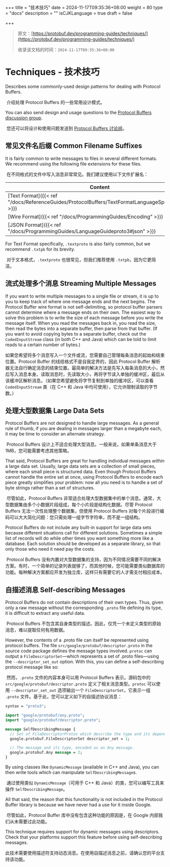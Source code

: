 +++
title = "技术技巧"
date = 2024-11-17T09:35:36+08:00
weight = 80
type = "docs"
description = ""
isCJKLanguage = true
draft = false

+++

> 原文：[https://protobuf.dev/programming-guides/techniques/](https://protobuf.dev/programming-guides/techniques/)
>
> 收录该文档的时间：`2024-11-17T09:35:36+08:00`

# Techniques - 技术技巧

Describes some commonly-used design patterns for dealing with Protocol Buffers.

​	介绍处理 Protocol Buffers 的一些常用设计模式。

You can also send design and usage questions to the [Protocol Buffers discussion group](http://groups.google.com/group/protobuf).

​	您还可以将设计和使用问题发送到 [Protocol Buffers 讨论组](http://groups.google.com/group/protobuf)。

## 常见文件名后缀 Common Filename Suffixes

It is fairly common to write messages to files in several different formats. We recommend using the following file extensions for these files.

​	在不同格式的文件中写入消息非常常见。我们建议使用以下文件扩展名：

| Content                                                      | Extension |
| ------------------------------------------------------------ | --------- |
| [Text Format]({{< ref "/docs/ReferenceGuides/ProtocolBuffers/TextFormatLanguageSpecification" >}}) | `.txtpb`  |
| [Wire Format]({{< ref "/docs/ProgrammingGuides/Encoding" >}}) | `.binpb`  |
| [JSON Format]({{< ref "/docs/ProgrammingGuides/LanguageGuideproto3#json" >}}) | `.json`   |

For Text Format specifically, `.textproto` is also fairly common, but we recommend `.txtpb` for its brevity.

​	对于文本格式，`.textproto` 也很常见，但我们推荐使用 `.txtpb`，因为它更简洁。

## 流式处理多个消息 Streaming Multiple Messages

If you want to write multiple messages to a single file or stream, it is up to you to keep track of where one message ends and the next begins. The Protocol Buffer wire format is not self-delimiting, so protocol buffer parsers cannot determine where a message ends on their own. The easiest way to solve this problem is to write the size of each message before you write the message itself. When you read the messages back in, you read the size, then read the bytes into a separate buffer, then parse from that buffer. (If you want to avoid copying bytes to a separate buffer, check out the `CodedInputStream` class (in both C++ and Java) which can be told to limit reads to a certain number of bytes.)

​	如果您希望将多个消息写入一个文件或流，您需要自己管理每条消息的起始和结束位置。Protocol Buffer 的线缆格式不是自我定界的，因此 Protocol Buffer 解析器无法自行确定消息的结束位置。最简单的解决方法是先写入每条消息的大小，然后写入消息本身。读取消息时，先读取大小，再将字节读入单独的缓冲区，最后从该缓冲区解析消息。（如果您希望避免将字节复制到单独的缓冲区，可以查看 `CodedInputStream` 类（在 C++ 和 Java 中均可使用），它允许限制读取的字节数。）

## 处理大型数据集 Large Data Sets

Protocol Buffers are not designed to handle large messages. As a general rule of thumb, if you are dealing in messages larger than a megabyte each, it may be time to consider an alternate strategy.

​	Protocol Buffers 设计上不适合处理大型消息。一般来说，如果单条消息大于 1MB，您可能需要考虑其他策略。

That said, Protocol Buffers are great for handling individual messages *within* a large data set. Usually, large data sets are a collection of small pieces, where each small piece is structured data. Even though Protocol Buffers cannot handle the entire set at once, using Protocol Buffers to encode each piece greatly simplifies your problem: now all you need is to handle a set of byte strings rather than a set of structures.

​	尽管如此，Protocol Buffers 非常适合处理大型数据集中的单个消息。通常，大型数据集由多个小数据片段组成，每个小片段是结构化数据。尽管 Protocol Buffers 无法一次性处理整个数据集，但使用 Protocol Buffers 对每个片段进行编码可以大大简化问题：您只需处理一组字节字符串，而不是一组结构。

Protocol Buffers do not include any built-in support for large data sets because different situations call for different solutions. Sometimes a simple list of records will do while other times you want something more like a database. Each solution should be developed as a separate library, so that only those who need it need pay the costs.

​	Protocol Buffers 没有内置对大型数据集的支持，因为不同情况需要不同的解决方案。有时，一个简单的记录列表就够了，而其他时候，您可能需要类似数据库的功能。每种解决方案都应开发为独立库，这样只有需要它的人才需支付相应成本。

## 自描述消息 Self-describing Messages

Protocol Buffers do not contain descriptions of their own types. Thus, given only a raw message without the corresponding `.proto` file defining its type, it is difficult to extract any useful data.

​	Protocol Buffers 不包含其自身类型的描述。因此，仅凭一个未定义类型的原始消息，难以提取任何有用数据。

However, the contents of a .proto file can itself be represented using protocol buffers. The file `src/google/protobuf/descriptor.proto` in the source code package defines the message types involved. `protoc` can output a `FileDescriptorSet`—which represents a set of .proto files—using the `--descriptor_set_out` option. With this, you can define a self-describing protocol message like so:

​	然而，`.proto` 文件的内容本身可以用 Protocol Buffers 表示。源码包中的 `src/google/protobuf/descriptor.proto` 定义了相关消息类型。`protoc` 可以使用 `--descriptor_set_out` 选项输出一个 `FileDescriptorSet`，它表示一组 `.proto` 文件。基于此，您可以定义如下的自描述协议消息：

```proto
syntax = "proto3";

import "google/protobuf/any.proto";
import "google/protobuf/descriptor.proto";

message SelfDescribingMessage {
  // Set of FileDescriptorProtos which describe the type and its dependencies.
  google.protobuf.FileDescriptorSet descriptor_set = 1;

  // The message and its type, encoded as an Any message.
  google.protobuf.Any message = 2;
}
```

By using classes like `DynamicMessage` (available in C++ and Java), you can then write tools which can manipulate `SelfDescribingMessage`s.

​	通过使用类似 `DynamicMessage`（可用于 C++ 和 Java）的类，您可以编写工具来操作 `SelfDescribingMessage`。

All that said, the reason that this functionality is not included in the Protocol Buffer library is because we have never had a use for it inside Google.

​	尽管如此，Protocol Buffer 库中没有包含这种功能的原因是，在 Google 内部我们从未需要过此功能。

This technique requires support for dynamic messages using descriptors. Check that your platforms support this feature before using self-describing messages.

​	此技术需要使用描述符支持动态消息。在使用自描述消息之前，请确认您的平台支持该功能。
